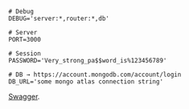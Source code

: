 ```
# Debug
DEBUG='server:*,router:*,db'

# Server
PORT=3000

# Session
PASSWORD='Very_strong_pa$$word_is%123456789'

# DB → https://account.mongodb.com/account/login
DB_URL='some mongo atlas connection string'
```

[Swagger](https://lab.lectrum.io/school/docs/).
